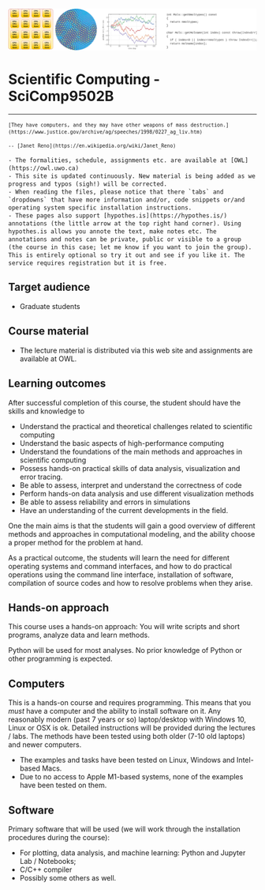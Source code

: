 ![](../images/logo-scicomp.svg)


# Scientific Computing - SciComp9502B

<hr>


<small>

```{epigraph}
[They have computers, and they may have other weapons of mass destruction.](https://www.justice.gov/archive/ag/speeches/1998/0227_ag_liv.htm)

-- [Janet Reno](https://en.wikipedia.org/wiki/Janet_Reno) 
```

</small>


```{important}
- The formalities, schedule, assignments etc. are available at [OWL](https://owl.uwo.ca)
- This site is updated continuously. New material is being added as we progress and typos (sigh!) will be corrected.
- When reading the files, please notice that there `tabs` and `dropdowns` that have more information and/or, code snippets or/and operating system specific installation instructions.
- These pages also support [hypothes.is](https://hypothes.is/) annotations (the little arrow at the top right hand corner). Using hypothes.is allows you annote the text, make notes etc. The annotations and notes can be private, public or visible to a group (the course in this case; let me know if you want to join the group). This is entirely optional so try it out and see if you like it. The service requires registration but it is free.
```

## Target audience

- Graduate students

## Course material 

- The lecture material is distributed via this web site and assignments are available at OWL.

## Learning outcomes

After successful completion of this course, the student should have the skills and knowledge to

- Understand the practical and theoretical challenges related to scientific computing
- Understand the basic aspects of high-performance computing
- Understand the foundations of the main methods and approaches in scientific computing 
- Possess hands-on practical skills of data analysis, visualization and error tracing.
- Be able to assess, interpret and understand the correctness of code
- Perform hands-on data analysis and use different visualization methods
- Be able to assess reliability and errors in simulations
- Have an understanding of the current developments in the field.

One the main aims is that the students will gain  a good overview of different methods and approaches in computational modeling, and the ability choose a proper method for the problem at hand.

As a practical outcome, the students will learn the need for different operating systems and command interfaces, and how to do practical operations using the command line interface, installation of software, compilation of source codes and how to resolve problems when they arise.


## Hands-on approach

This course uses a hands-on approach: You will write scripts and short programs, analyze data and learn methods. 

Python will be used for most analyses. No prior knowledge of Python or other programming is expected. 

<!--
## Examples

Unsure what kind of systems we will discuss? Take a look at these visualizations to get a better idea. They have been done mostly with the same software and methods they we will discuss and use:

-  [Softsimu at flickr](https://www.flickr.com/photos/softsimu/)
-  ... and at [Youtube](https://www.youtube.com/user/softsimu/videos)

-->

## Computers

This is a hands-on course and requires programming. This means that you *must* have a computer and the ability to install software on it. Any reasonably modern (past 7 years or so) laptop/desktop with Windows 10, Linux or OSX is ok. Detailed instructions will be provided during the lectures / labs. The methods have been tested using both older (7-10 old laptops) and newer computers.

- The examples and tasks have been tested on Linux, Windows and Intel-based Macs. 
- Due to no access to Apple M1-based systems, none of the examples have been tested on them.

## Software

Primary software that will be used (we will work through the installation procedures during the course):

- For plotting, data analysis, and machine learning: Python and Jupyter Lab / Notebooks;
- C/C++ compiler
- Possibly some others as well.



<!-- Default Statcounter code for my flickr
http://www.flickr.com/photos/78142996@N00/ -->
<script type="text/javascript">
var sc_project=4296280; 
var sc_invisible=1; 
var sc_security="4cf7b40f"; 
</script>
<script type="text/javascript"
src="https://www.statcounter.com/counter/counter.js"
async></script>
<!-- End of Statcounter Code -->
